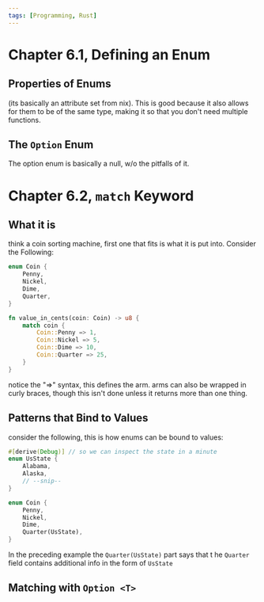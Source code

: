 ```yaml
---
tags: [Programming, Rust]
---
```


# Chapter 6.1, Defining an Enum

## Properties of Enums

(its basically an attribute set from nix). This is good because it also allows for them to be of the same type, making it so that you don't need multiple functions.

## The `Option` Enum

The option enum is basically a null, w/o the pitfalls of it.

# Chapter 6.2, `match` Keyword

## What it is

think a coin sorting machine, first one that fits is what it is put into. Consider the Following:

```rust
enum Coin {
    Penny,
    Nickel,
    Dime,
    Quarter,
}

fn value_in_cents(coin: Coin) -> u8 {
    match coin {
        Coin::Penny => 1,
        Coin::Nickel => 5,
        Coin::Dime => 10,
        Coin::Quarter => 25,
    }
}

```

notice the "=>" syntax, this defines the arm. arms can also be wrapped in curly braces, though this isn't done unless it returns more than one thing.

## Patterns that Bind to Values

consider the following, this is how enums can be bound to values:

```rust
#[derive(Debug)] // so we can inspect the state in a minute
enum UsState {
    Alabama,
    Alaska,
    // --snip--
}

enum Coin {
    Penny,
    Nickel,
    Dime,
    Quarter(UsState),
}
```

In the preceding example the `Quarter(UsState)` part says that t he `Quarter` field contains additional info in the form of `UsState`

## Matching with `Option <T>`
